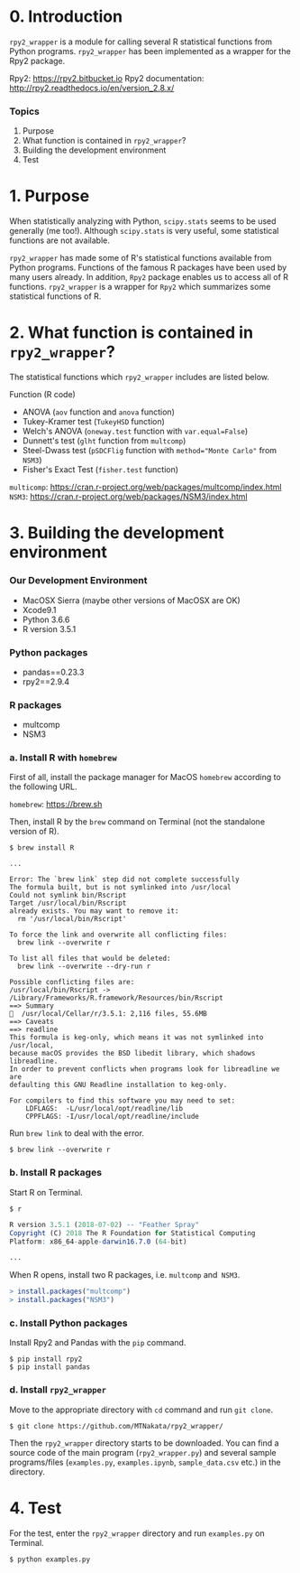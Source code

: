 # 0. Introduction

`rpy2_wrapper` is a module for calling several R statistical functions from Python programs. `rpy2_wrapper` has been implemented as a wrapper for the Rpy2 package.

Rpy2: https://rpy2.bitbucket.io
Rpy2 documentation: http://rpy2.readthedocs.io/en/version_2.8.x/

### Topics

1. Purpose
2. What function is contained in `rpy2_wrapper`?
3. Building the development environment
4. Test

# 1. Purpose

When statistically analyzing with Python, `scipy.stats` seems to be used generally (me too!). Although `scipy.stats` is very useful, some statistical functions are not available.

`rpy2_wrapper` has made some of R's statistical functions available from Python programs. Functions of the famous R packages have been used by many users already. In addition, `Rpy2` package enables us to access all of R functions. `rpy2_wrapper` is a wrapper for `Rpy2` which summarizes some statistical functions of R.

# 2. What function is contained in `rpy2_wrapper`?

The statistical functions which `rpy2_wrapper` includes are listed below.

Function (R code)

- ANOVA (`aov` function and `anova` function)
- Tukey-Kramer test (`TukeyHSD` function)
- Welch's ANOVA (`oneway.test` function with `var.equal=False`)
- Dunnett's test (`glht` function from `multcomp`)
- Steel-Dwass test (`pSDCFlig` function with `method="Monte Carlo"` from `NSM3`)
- Fisher's Exact Test (`fisher.test` function)

`multicomp`: https://cran.r-project.org/web/packages/multcomp/index.html
`NSM3`: https://cran.r-project.org/web/packages/NSM3/index.html

# 3. Building the development environment

### Our Development Environment

- MacOSX Sierra (maybe other versions of MacOSX are OK)
- Xcode9.1
- Python 3.6.6
- R version 3.5.1

### Python packages

- pandas==0.23.3
- rpy2==2.9.4

### R packages

- multcomp
- NSM3

### a. Install R with `homebrew`

First of all, install the package manager for MacOS `homebrew` according to the following URL.

`homebrew`: https://brew.sh

Then, install R by the `brew` command on Terminal (not the standalone version of R).

```
$ brew install R
```
```
...

Error: The `brew link` step did not complete successfully
The formula built, but is not symlinked into /usr/local
Could not symlink bin/Rscript
Target /usr/local/bin/Rscript
already exists. You may want to remove it:
  rm '/usr/local/bin/Rscript'

To force the link and overwrite all conflicting files:
  brew link --overwrite r

To list all files that would be deleted:
  brew link --overwrite --dry-run r

Possible conflicting files are:
/usr/local/bin/Rscript -> /Library/Frameworks/R.framework/Resources/bin/Rscript
==> Summary
🍺  /usr/local/Cellar/r/3.5.1: 2,116 files, 55.6MB
==> Caveats
==> readline
This formula is keg-only, which means it was not symlinked into /usr/local,
because macOS provides the BSD libedit library, which shadows libreadline.
In order to prevent conflicts when programs look for libreadline we are
defaulting this GNU Readline installation to keg-only.

For compilers to find this software you may need to set:
    LDFLAGS:  -L/usr/local/opt/readline/lib
    CPPFLAGS: -I/usr/local/opt/readline/include
```

Run `brew link` to deal with the error.

```
$ brew link --overwrite r
```

### b. Install R packages

Start R on Terminal.

```
$ r
```
```r
R version 3.5.1 (2018-07-02) -- "Feather Spray"
Copyright (C) 2018 The R Foundation for Statistical Computing
Platform: x86_64-apple-darwin16.7.0 (64-bit)

...
```
When R opens, install two R packages, i.e. `multcomp` and` NSM3`.

```r
> install.packages("multcomp")
> install.packages("NSM3")
```

### c. Install Python packages

Install Rpy2 and Pandas with the `pip` command.

```
$ pip install rpy2
$ pip install pandas
```

### d. Install `rpy2_wrapper`

Move to the appropriate directory with `cd` command and run `git clone`.

```
$ git clone https://github.com/MTNakata/rpy2_wrapper/
```

Then the `rpy2_wrapper` directory starts to be downloaded. You can find a source code of the main program (`rpy2_wrapper.py`) and several sample programs/files (`examples.py`, `examples.ipynb`, `sample_data.csv` etc.) in the directory.

# 4. Test

For the test, enter the `rpy2_wrapper` directory and run `examples.py` on Terminal.

```
$ python examples.py
```
